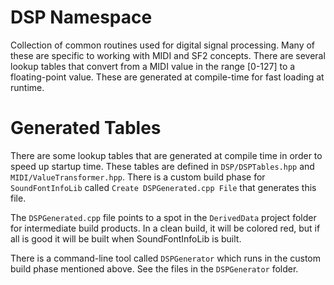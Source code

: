 #  DSP Namespace

Collection of common routines used for digital signal processing. Many of these are specific to working with MIDI and SF2 concepts.
There are several lookup tables that convert from a MIDI value in the range [0-127] to a floating-point value. These are generated at 
compile-time for fast loading at runtime.

# Generated Tables

There are some lookup tables that are generated at compile time in order to speed up startup time. These tables are defined in
`DSP/DSPTables.hpp` and `MIDI/ValueTransformer.hpp`. There is a custom build phase for `SoundFontInfoLib` called
`Create DSPGenerated.cpp File` that generates this file.

The `DSPGenerated.cpp` file points to a spot in the `DerivedData` project folder for intermediate build products. In a clean build, it will be 
colored red, but if all is good it will be built when SoundFontInfoLib is built.

There is a command-line tool called `DSPGenerator` which runs in the custom build phase mentioned above. See the files in the 
`DSPGenerator` folder.

